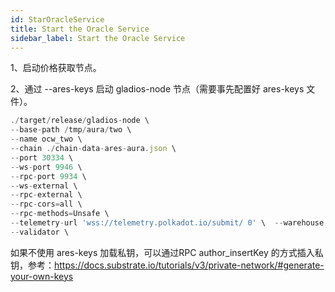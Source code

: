 ```yaml
---
id: StarOracleService
title: Start the Oracle Service
sidebar_label: Start the Oracle Service
---
```


1、启动价格获取节点。

2、通过 --ares-keys 启动 gladios-node 节点（需要事先配置好 ares-keys 文件）。

```javascript
./target/release/gladios-node \  
--base-path /tmp/aura/two \  
--name ocw_two \  
--chain ./chain-data-ares-aura.json \  
--port 30334 \  
--ws-port 9946 \  
--rpc-port 9934 \  
--ws-external \  
--rpc-external \  
--rpc-cors=all \  
--rpc-methods=Unsafe \  
--telemetry-url 'wss://telemetry.polkadot.io/submit/ 0' \  --warehouse http://YOURIP:PORT \  
--validator \  
```


如果不使用 ares-keys 加载私钥，可以通过RPC author_insertKey 的方式插入私钥，参考：https://docs.substrate.io/tutorials/v3/private-network/#generate-your-own-keys

